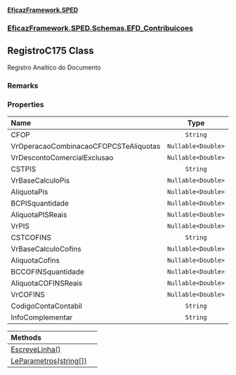#### [EficazFramework.SPED](EficazFrameworkSPED.md 'EficazFramework SPED')
### [EficazFramework.SPED.Schemas.EFD_Contribuicoes](EficazFramework.SPED.Schemas.EFD_Contribuicoes.md 'EficazFramework.SPED.Schemas.EFD_Contribuicoes')

## RegistroC175 Class

Registro Anaítico do Documento

### Remarks
### Properties

| Name | Type | |
| :--- | :---: | :--- |
| CFOP | `String` |  |
| VrOperacaoCombinacaoCFOPCSTeAliquotas | `Nullable<Double>` |  |
| VrDescontoComercialExclusao | `Nullable<Double>` |  |
| CSTPIS | `String` |  |
| VrBaseCalculoPis | `Nullable<Double>` |  |
| AliquotaPis | `Nullable<Double>` |  |
| BCPISquantidade | `Nullable<Double>` |  |
| AliquotaPISReais | `Nullable<Double>` |  |
| VrPIS | `Nullable<Double>` |  |
| CSTCOFINS | `String` |  |
| VrBaseCalculoCofins | `Nullable<Double>` |  |
| AliquotaCofins | `Nullable<Double>` |  |
| BCCOFINSquantidade | `Nullable<Double>` |  |
| AliquotaCOFINSReais | `Nullable<Double>` |  |
| VrCOFINS | `Nullable<Double>` |  |
| CodigoContaContabil | `String` |  |
| InfoComplementar | `String` |  |

| Methods | |
| :--- | :--- |
| [EscreveLinha()](EficazFramework.SPED.Schemas.EFD_Contribuicoes/RegistroC175/EscreveLinha().md 'EficazFramework.SPED.Schemas.EFD_Contribuicoes.RegistroC175.EscreveLinha()') | |
| [LeParametros(string[])](EficazFramework.SPED.Schemas.EFD_Contribuicoes/RegistroC175/LeParametros(string[]).md 'EficazFramework.SPED.Schemas.EFD_Contribuicoes.RegistroC175.LeParametros(string[])') | |
